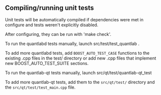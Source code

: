 Compiling/running unit tests
------------------------------------

Unit tests will be automatically compiled if dependencies were met in configure
and tests weren't explicitly disabled.

After configuring, they can be run with 'make check'.

To run the quantlabd tests manually, launch src/test/test_quantlab .

To add more quantlabd tests, add `BOOST_AUTO_TEST_CASE` functions to the existing
.cpp files in the test/ directory or add new .cpp files that
implement new BOOST_AUTO_TEST_SUITE sections.

To run the quantlab-qt tests manually, launch src/qt/test/quantlab-qt_test

To add more quantlab-qt tests, add them to the `src/qt/test/` directory and
the `src/qt/test/test_main.cpp` file.
